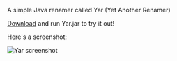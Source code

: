 A simple Java renamer called Yar (Yet Another Renamer)

[Download](https://github.com/downloads/moerie/yar/Yar.jar) and run Yar.jar to try it out!

Here's a screenshot:

![Yar screenshot](http://i.imgur.com/jtd0D.png)